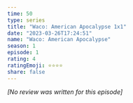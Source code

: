 ```yaml
---
time: 50
type: series
title: "Waco: American Apocalypse 1x1"
date: "2023-03-26T17:24:51"
name: "Waco: American Apocalypse"
season: 1
episode: 1
rating: 4
ratingEmoji: ⭐️⭐️⭐️⭐️
share: false
---
```


*[No review was written for this episode]*
